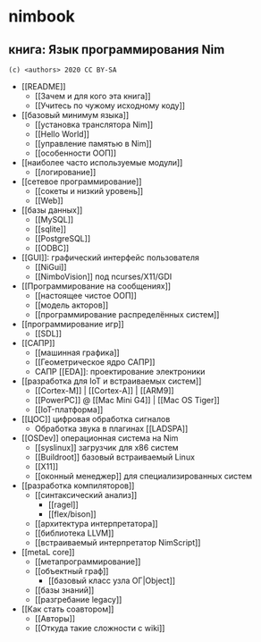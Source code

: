 #  nimbook
## книга: Язык программирования Nim

```
(c) <authors> 2020 CC BY-SA
```

* [[README]]
  * [[Зачем и для кого эта книга]]
  * [[Учитесь по чужому исходному коду]]
* [[базовый минимум языка]]
  * [[установка транслятора Nim]]
  * [[Hello World]]
  * [[управление памятью в Nim]]
  * [[особенности ООП]]
* [[наиболее часто используемые модули]]
  * [[логирование]]
* [[сетевое программирование]]
  * [[сокеты и низкий уровень]]
  * [[Web]]
* [[базы данных]]
  * [[MySQL]]
  * [[sqlite]]
  * [[PostgreSQL]]
  * [[ODBC]]
* [[GUI]]: графический интерфейс пользователя
  * [[NiGui]]
  * [[NimboVision]] под ncurses/X11/GDI
* [[Программирование на сообщениях]]
  * [[настоящее чистое ООП]]
  * [[модель акторов]]
  * [[программирование распределённых систем]]
* [[программирование игр]]
  * [[SDL]]
* [[САПР]]
  * [[машинная графика]]
  * [[Геометрическое ядро САПР]]
  * САПР [[EDA]]: проектирование электроники
* [[разработка для IoT и встраиваемых систем]]
  * [[Cortex-M]] | [[Cortex-A]] | [[ARM9]]
  * [[PowerPC]] @ [[Mac Mini G4]] | [[Mac OS Tiger]]
  * [[IoT-платформа]]
* [[ЦОС]] цифровая обработка сигналов
  * Обработка звука в плагинах [[LADSPA]]
* [[OSDev]] операционная система на Nim
  * [[syslinux]] загрузчик для x86 систем
  * [[Buildroot]] базовый встраиваемый Linux
  * [[X11]]
  * [[оконный менеджер]] для специализированных систем
* [[разработка компиляторов]]
  * [[синтаксический анализ]]
    * [[ragel]]
    * [[flex/bison]]
  * [[архитектура интерпретатора]]
  * [[библиотека LLVM]]
  * [[встраиваемый интерпретатор NimScript]]
* [[metaL core]]
  * [[метапрограммированиe]]
  * [[объектный граф]]
    * [[базовый класс узла ОГ|Object]]
  * [[базы знаний]]
  * [[разгребание legacy]]
* [[Как стать соавтором]]
  * [[Авторы]]
  * [[Откуда такие сложности с wiki]]

